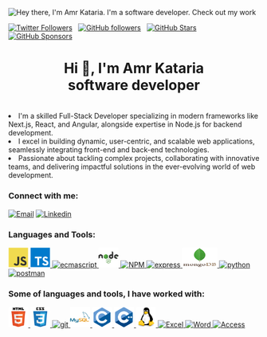 ![Hey there, I'm Amr Kataria. I'm a software developer. Check out my work](https://github.com/CyrisXD/CyrisXD/raw/master/header.gif)

[![Twitter Followers](https://img.shields.io/twitter/follow/sudo_overflow?color=0E7FC0&logo=twitter&style=for-the-badge&label=Twitter)](https://twitter.com/sudo_overflow) &nbsp; [![GitHub followers](https://img.shields.io/github/followers/CyrisXD?logo=GitHub&style=for-the-badge)](https://github.com/CyrisXD) &nbsp; [![GitHub Stars](https://img.shields.io/github/stars/CyrisXD?logo=github&style=for-the-badge)](https://github.com/CyrisXD) &nbsp; [![GitHub Sponsors](https://img.shields.io/github/sponsors/CyrisXD?color=BF4B8A&logo=githubsponsors&style=for-the-badge&label=Sponsor%20on%20Github)](https://github.com/sponsors/CyrisXD)

<h1 align="center" display="inline" >Hi 👋, I'm Amr Kataria <br> software developer</h1>


<br>

  <li>
  I'm a skilled Full-Stack Developer specializing in modern frameworks like Next.js, React, and Angular, alongside expertise in Node.js for backend development.
</li>
<li>
  I excel in building dynamic, user-centric, and scalable web applications, seamlessly integrating front-end and back-end technologies.
</li>
<li>
  Passionate about tackling complex projects, collaborating with innovative teams, and delivering impactful solutions in the ever-evolving world of web development.
</li>




<h3 align="left">Connect with me:</h3>
<p align="left">
<a href="mailto: mohmedadm733@gmail.com" target="blank"><img align="center" src="https://img.icons8.com/?size=48&id=P7UIlhbpWzZm&format=png" alt="Email" height="40" width="40" /></a>
<a href="https://www.linkedin.com/in/mohamed-hesham-b0b542259" target="blank"><img align="center" src="https://raw.githubusercontent.com/rahuldkjain/github-profile-readme-generator/master/src/images/icons/Social/linked-in-alt.svg" alt="Linkedin" height="30" width="40" /></a>
</p>

<h3 align="left">Languages and Tools:</h3>
<p align="left"> 
  <a href="https://developer.mozilla.org/en-US/docs/Web/JavaScript" target="_blank" rel="noreferrer"> <img src="https://raw.githubusercontent.com/devicons/devicon/master/icons/javascript/javascript-original.svg" alt="javascript" width="40" height="40"/> </a> 
  <a href="https://www.typescriptlang.org/" target="_blank" rel="noreferrer"> <img src="https://raw.githubusercontent.com/devicons/devicon/master/icons/typescript/typescript-original.svg" alt="typescript" width="40" height="40"/> </a> 
  <a href="https://ecma-international.org/publications-and-standards/standards/ecma-262/" target="_blank" rel="noreferrer"> <img src="https://cdn.alsacreations.net/xmedia/doc/full/1670091904-es-ecmascript-logo.png" alt="ecmascript" width="40" height="40"/> </a> 
  <a href="https://nodejs.org" target="_blank" rel="noreferrer"> <img src="https://raw.githubusercontent.com/devicons/devicon/master/icons/nodejs/nodejs-original-wordmark.svg" alt="nodejs" width="40" height="40"/> </a> 
  <a href="https://www.npmjs.com/" target="_blank" rel="noreferrer"> <img src="https://img.icons8.com/?size=48&id=24895&format=png" alt="NPM" width="40" height="40"/> </a> 
  <a href="https://expressjs.com" target="_blank" rel="noreferrer"> <img src="https://img.icons8.com/?size=40&id=WNoJgbzDr3i2&format=png" alt="express" width="40" height="40"/> </a> 
  <a href="https://www.mongodb.com/" target="_blank" rel="noreferrer"> <img src="https://raw.githubusercontent.com/devicons/devicon/master/icons/mongodb/mongodb-original-wordmark.svg" alt="mongodb" width="70" height="40"/> </a> 
  <a href="https://www.python.org/" target="_blank" rel="noreferrer"> <img src="https://cdn.iconscout.com/icon/free/png-512/free-python-3521655-2945099.png?f=webp&w=256" alt="python" width="40" height="40"/> </a>
  <a href="https://postman.com" target="_blank" rel="noreferrer"> <img src="https://www.vectorlogo.zone/logos/getpostman/getpostman-icon.svg" alt="postman" width="40" height="40"/> </a>   
</p>
<h3 align="left">Some of languages and tools, I have worked with:</h3>
<p align="left">
  <a href="https://www.w3.org/html/" target="_blank" rel="noreferrer"> <img src="https://raw.githubusercontent.com/devicons/devicon/master/icons/html5/html5-original-wordmark.svg" alt="html5" width="40" height="40"/> </a> 
  <a href="https://www.w3schools.com/css/" target="_blank" rel="noreferrer"> <img src="https://raw.githubusercontent.com/devicons/devicon/master/icons/css3/css3-original-wordmark.svg" alt="css3" width="40" height="40"/> </a> 
  <a href="https://git-scm.com/" target="_blank" rel="noreferrer"> <img src="https://www.vectorlogo.zone/logos/git-scm/git-scm-icon.svg" alt="git" width="40" height="40"/> </a> 
  <a href="https://www.mysql.com/" target="_blank" rel="noreferrer"> <img src="https://raw.githubusercontent.com/devicons/devicon/master/icons/mysql/mysql-original-wordmark.svg" alt="mysql" width="40" height="40"/> </a> 
  <a href="https://www.cprogramming.com/" target="_blank" rel="noreferrer"> <img src="https://raw.githubusercontent.com/devicons/devicon/master/icons/c/c-original.svg" alt="c" width="40" height="40"/> </a> 
  <a href="https://www.w3schools.com/cpp/" target="_blank" rel="noreferrer"> <img src="https://raw.githubusercontent.com/devicons/devicon/master/icons/cplusplus/cplusplus-original.svg" alt="cplusplus" width="40" height="40"/> </a>
  <a href="https://www.linux.org/" target="_blank" rel="noreferrer"> <img src="https://raw.githubusercontent.com/devicons/devicon/master/icons/linux/linux-original.svg" alt="linux" width="40" height="40"/> </a>
  <a href="https://www.microsoft.com/ar/microsoft-365/microsoft-office" target="_blank" rel="noreferrer"> <img src="https://img.icons8.com/?size=48&id=13654&format=png" alt="Excel" width="40" height="40"/> </a>
  <a href="https://www.microsoft.com/ar/microsoft-365/microsoft-office" target="_blank" rel="noreferrer"> <img src="https://img.icons8.com/?size=48&id=13674&format=png" alt="Word" width="40" height="40"/> </a> 
  <a href="https://www.microsoft.com/ar/microsoft-365/microsoft-office" target="_blank" rel="noreferrer"> <img src="https://img.icons8.com/?size=48&id=JdOSrU3pawBf&format=png" alt="Access" width="40" height="40"/> </a>
</p>





